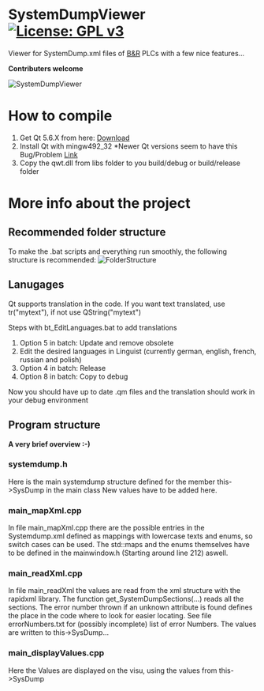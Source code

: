# SystemDumpViewer [![License: GPL v3](https://img.shields.io/badge/License-GPL%20v3-blue.svg)](https://www.gnu.org/licenses/gpl-3.0)
Viewer for SystemDump.xml files of [B&amp;R](https://www.br-automation.com) PLCs with a few nice features...

**Contributers welcome**

![SystemDumpViewer](https://github.com/bee-eater/SystemDumpViewer/blob/master/99_projinfo/Screenshot_211022169.png)

# How to compile
1. Get Qt 5.6.X from here: [Download](http://download.qt.io/official_releases/qt/5.6/5.6.3/qt-opensource-windows-x86-mingw492-5.6.3.exe)
1. Install Qt with mingw492_32
	*Newer Qt versions seem to have this Bug/Problem [Link](https://bugreports.qt.io/browse/QTBUG-57841)
1. Copy the qwt.dll from libs folder to you build/debug or build/release folder

# More info about the project
## Recommended folder structure
To make the .bat scripts and everything run smoothly, the following structure
is recommended:
![FolderStructure](https://github.com/bee-eater/SystemDumpViewer/blob/master/99_projinfo/folder_structure.png)

## Lanugages
Qt supports translation in the code.
If you want text translated, use tr("mytext"), if not use QString("mytext")

Steps with bt_EditLanguages.bat to add translations
1. Option 5 in batch: Update and remove obsolete
2. Edit the desired languages in Linguist (currently german, english, french, russian and polish)
3. Option 4 in batch: Release
4. Option 8 in batch: Copy to debug

Now you should have up to date .qm files and the translation should work in your debug environment

## Program structure 
**A very brief overview :-)**

### systemdump.h
Here is the main systemdump structure defined for the member this->SysDump in the main class
New values have to be added here.

### main_mapXml.cpp
In file main_mapXml.cpp there are the possible entries in the Systemdump.xml defined
as mappings with lowercase texts and enums, so switch cases can be used.
The std::maps and the enums themselves have to be defined in the mainwindow.h (Starting around line 212) aswell.

### main_readXml.cpp
In file main_readXml the values are read from the xml structure with the rapidxml library.
The function get_SystemDumpSections(...) reads all the sections. The error number thrown if
an unknown attribute is found defines the place in the code where to look for easier locating.
See file errorNumbers.txt for (possibly incomplete) list of error Numbers.
The values are written to this->SysDump...

### main_displayValues.cpp
Here the Values are displayed on the visu, using the values from this->SysDump
